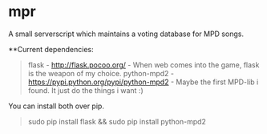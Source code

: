 mpr
===

A small serverscript which maintains a voting database for MPD songs.

**Current dependencies:
>flask - http://flask.pocoo.org/ - When web comes into the game, flask is the weapon of my choice.
>python-mpd2 - https://pypi.python.org/pypi/python-mpd2 - Maybe the first MPD-lib i found. It just do the things i want :)

You can install both over pip.
>sudo pip install flask && sudo pip install python-mpd2
